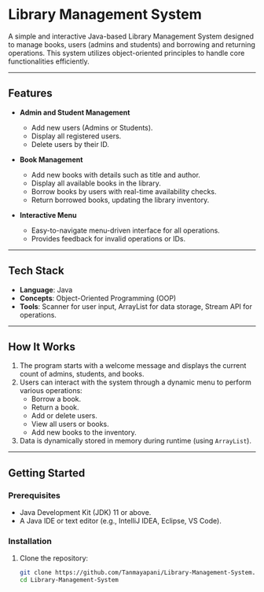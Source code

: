 # **Library Management System**

A simple and interactive Java-based Library Management System designed to manage books, users (admins and students) and borrowing and returning operations. This system utilizes object-oriented principles to handle core functionalities efficiently.

---

## **Features**

- **Admin and Student Management**
  - Add new users (Admins or Students).
  - Display all registered users.
  - Delete users by their ID.

- **Book Management**
  - Add new books with details such as title and author.
  - Display all available books in the library.
  - Borrow books by users with real-time availability checks.
  - Return borrowed books, updating the library inventory.

- **Interactive Menu**
  - Easy-to-navigate menu-driven interface for all operations.
  - Provides feedback for invalid operations or IDs.

---

## **Tech Stack**

- **Language**: Java
- **Concepts**: Object-Oriented Programming (OOP)
- **Tools**: Scanner for user input, ArrayList for data storage, Stream API for operations.

---

## **How It Works**

1. The program starts with a welcome message and displays the current count of admins, students, and books.
2. Users can interact with the system through a dynamic menu to perform various operations:
   - Borrow a book.
   - Return a book.
   - Add or delete users.
   - View all users or books.
   - Add new books to the inventory.
3. Data is dynamically stored in memory during runtime (using `ArrayList`).

---

## **Getting Started**

### Prerequisites
- Java Development Kit (JDK) 11 or above.
- A Java IDE or text editor (e.g., IntelliJ IDEA, Eclipse, VS Code).

### Installation
1. Clone the repository:
   ```bash
   git clone https://github.com/Tanmayapani/Library-Management-System.git
   cd Library-Management-System
